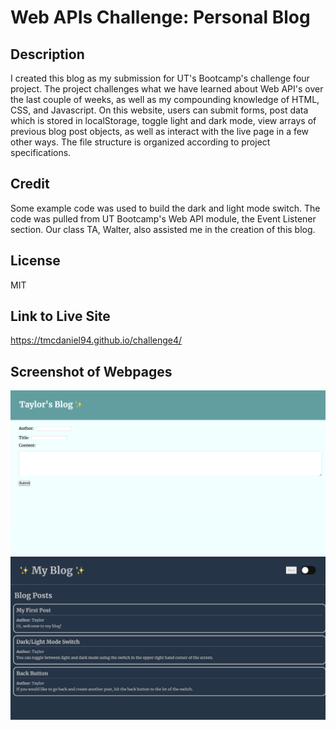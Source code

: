 # Web APIs Challenge: Personal Blog

## Description

I created this blog as my submission for UT's Bootcamp's challenge four project. The project challenges what we have learned about Web API's over the last couple of weeks, as well as my compounding knowledge of HTML, CSS, and Javascript. On this website, users can submit forms, post data which is stored in localStorage, toggle light and dark mode, view arrays of previous blog post objects, as well as interact with the live page in a few other ways. The file structure is organized according to project specifications.

## Credit

Some example code was used to build the dark and light mode switch. The code was pulled from UT Bootcamp's Web API module, the Event Listener section. Our class TA, Walter, also assisted me in the creation of this blog.

## License

MIT

## Link to Live Site

https://tmcdaniel94.github.io/challenge4/

## Screenshot of Webpages

![Web APIs Challenge](./assets/images/blogformpage.png)
![Blog Posts](./assets/images/blogpostpage.png) 